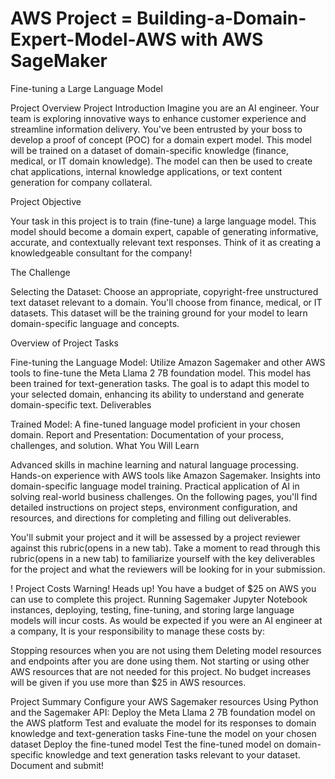 # AWS Project = Building-a-Domain-Expert-Model-AWS with AWS SageMaker
Fine-tuning a Large Language Model

Project Overview
Project Introduction
Imagine you are an AI engineer. Your team is exploring innovative ways to enhance customer experience and streamline information delivery. You've been entrusted by your boss to develop a proof of concept (POC) for a domain expert model. This model will be trained on a dataset of domain-specific knowledge (finance, medical, or IT domain knowledge). The model can then be used to create chat applications, internal knowledge applications, or text content generation for company collateral.

Project Objective

Your task in this project is to train (fine-tune) a large language model. This model should become a domain expert, capable of generating informative, accurate, and contextually relevant text responses. Think of it as creating a knowledgeable consultant for the company!

The Challenge

Selecting the Dataset: Choose an appropriate, copyright-free unstructured text dataset relevant to a domain. You'll choose from finance, medical, or IT datasets. This dataset will be the training ground for your model to learn domain-specific language and concepts.

Overview of Project Tasks

Fine-tuning the Language Model:
Utilize Amazon Sagemaker and other AWS tools to fine-tune the Meta Llama 2 7B foundation model. This model has been trained for text-generation tasks. The goal is to adapt this model to your selected domain, enhancing its ability to understand and generate domain-specific text.
Deliverables

Trained Model: A fine-tuned language model proficient in your chosen domain.
Report and Presentation: Documentation of your process, challenges, and solution.
What You Will Learn

Advanced skills in machine learning and natural language processing.
Hands-on experience with AWS tools like Amazon Sagemaker.
Insights into domain-specific language model training.
Practical application of AI in solving real-world business challenges.
On the following pages, you'll find detailed instructions on project steps, environment configuration, and resources, and directions for completing and filling out deliverables.

You'll submit your project and it will be assessed by a project reviewer against this rubric(opens in a new tab). Take a moment to read through this rubric(opens in a new tab) to familiarize yourself with the key deliverables for the project and what the reviewers will be looking for in your submission.



! Project Costs Warning!
Heads up! You have a budget of $25 on AWS you can use to complete this project. Running Sagemaker Jupyter Notebook instances, deploying, testing, fine-tuning, and storing large language models will incur costs. As would be expected if you were an AI engineer at a company, It is your responsibility to manage these costs by:

Stopping resources when you are not using them
Deleting model resources and endpoints after you are done using them.
Not starting or using other AWS resources that are not needed for this project.
No budget increases will be given if you use more than $25 in AWS resources.

Project Summary
Configure your AWS Sagemaker resources
Using Python and the Sagemaker API:
Deploy the Meta Llama 2 7B foundation model on the AWS platform
Test and evaluate the model for its responses to domain knowledge and text-generation tasks
Fine-tune the model on your chosen dataset
Deploy the fine-tuned model
Test the fine-tuned model on domain-specific knowledge and text generation tasks relevant to your dataset.
Document and submit!
